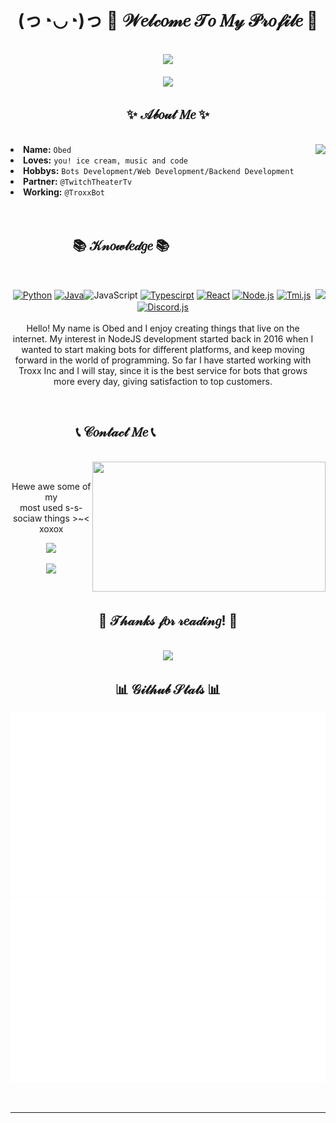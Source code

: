 <body>
<h1 align="center">(っ◔◡◔)っ 💖 𝒲𝑒𝓁𝒸𝑜𝓂𝑒 𝒯𝑜 𝑀𝓎 𝒫𝓇𝑜𝒻𝒾𝓁𝑒 💖</h1>
<br>
<div align="center">
<img src="https://i.imgur.com/Pv8nXhV.gif">
</div>
<br>
<div>
<div align="center">
<img src="https://lanyard.cnrad.dev/api/741818073765511169?theme=dark&borderRadius=0px">
</div>
<h2 align="center"> ✨ 𝒜𝒷𝑜𝓊𝓉 𝑀𝑒 ✨ </h2><br>
<img src="https://i.imgur.com/B2xcm3E.gif" align="right">
<li>
<b>Name:</b> <code>Obed</code></li>
<li>
<b>Loves:</b> <code>you! ice cream, music and code</code>
</li>
<li>
<b>Hobbys:</b> <code>Bots Development/Web Development/Backend Development</code>
</li>
<li>
<b>Partner:</b> <code>@TwitchTheaterTv</code>
</li>
<li>
<b>Working:</b> <code>@TroxxBot</code>
</li>
<br>
</div>
<div>
<br>
<h2 align="left">                    📚 𝒦𝓃𝑜𝓌𝓁𝑒𝒹𝑔𝑒 📚</h2>
<br>
<p>
<img src="https://2dtalk.files.wordpress.com/2020/09/kyaru-1.gif" align="right" height ="250px">
</div>
<div>
<p align="center">
</a><a href="https://www.python.org" target="_blank"><img align="center" alt="Python" height ="42px" src="https://raw.githubusercontent.com/rahul-jha98/github_readme_icons/main/language_and_tools/square/python/python.svg"></a>
<a href="https://www.java.com" target="_blank"><img align="center" alt="Java" height ="42px" src="https://raw.githubusercontent.com/rahul-jha98/github_readme_icons/main/language_and_tools/square/java/java.svg"></a><img align="center" alt="JavaScript" height ="42px"  src="https://raw.githubusercontent.com/rahul-jha98/github_readme_icons/main/language_and_tools/square/javascript/javascript.svg"> </a>
<a href="https://www.typescriptlang.org/" target="_blank"><img align="center" alt="Typescirpt" height ="42px" src="https://raw.githubusercontent.com/rahul-jha98/github_readme_icons/main/language_and_tools/square/typescript/typescript.svg"></a>
<a href="https://reactjs.org/" target="_blank"> <img align="center" alt="React" height ="42px" src="https://raw.githubusercontent.com/rahul-jha98/github_readme_icons/main/language_and_tools/square/react/react.svg"></a>
<a href="https://nodejs.org" target="_blank"><img align="center" alt="Node.js" height ="42px" src="https://raw.githubusercontent.com/rahul-jha98/github_readme_icons/main/language_and_tools/square/node/node.svg"></a>
<a href="https://tmijs.com" target="_blank"><img align="center" alt="Tmi.js" height ="38px" src="https://avatars.githubusercontent.com/u/17866914?s=60&v=4"></a>&nbsp;
<a href="https://discord.js.org/#/" target="_blank"><img align="center" alt="Discord.js" height ="38px" src="https://kp.gallerycdn.vsassets.io/extensions/kp/discord-js-snippets/0.5.5/1607950111561/Microsoft.VisualStudio.Services.Icons.Default?s=60&v=4"></a><br><br>
Hello! My name is Obed and I enjoy creating things that live on the internet. My interest in NodeJS development started back in 2016 when I wanted to start making bots for different platforms, and keep moving forward in the world of programming. So far I have started working with Troxx Inc and I will stay, since it is the best service for bots that grows more every day, giving satisfaction to top customers.
</p>
<br>
<h2 align="left">                           📞 𝒞𝑜𝓃𝓉𝒶𝒸𝓉 𝑀𝑒 📞</h2>
<br>
<img src="https://c.tenor.com/cIwUAVeI88QAAAAC/princess-connect-re-dive-karyl.gif" align="right" width="373.5px" height="208.5px">
<br>
<p align="center">Hewe awe some of my <br>
most used s-s-sociaw things >~< xoxox</p>
<p align="center"><a href="https://twitch.tv/death_abyss" target="_blank"><img src="https://img.shields.io/badge/death_abyss%20-%239146FF.svg?&style=for-the-badge&logo=Twitch&logoColor=white"/></a></p><p align="center"><a href="https://discordapp.com/users/741818073765511169" target="_blank" ><img src="https://img.shields.io/badge/Obed%20-%237289DA.svg?&style=for-the-badge&logo=discord&logoColor=white"/></a></p>
</div>
<br>
<div>
<h2 align="center">🍦 𝒯𝒽𝒶𝓃𝓀𝓈 𝒻𝑜𝓇 𝓇𝑒𝒶𝒹𝒾𝓃𝑔! 🍦</h2>
<br>
<div align="center">
<img src="https://i.imgur.com/ikWzeNQ.gif">
 
<h2 href='https://github.com/rahul-jha98/github-stats-transparent' align="center">📊 𝒢𝒾𝓉𝒽𝓊𝒷 𝒮𝓉𝒶𝓉𝓈 📊</h2>
 
![Stats Overview](https://raw.githubusercontent.com/xXDeathAbyssXx/github-stats-transparent/output/generated/overview.svg)
![Most Used Languages](https://raw.githubusercontent.com/xXDeathAbyssXx/github-stats-transparent/output/generated/languages.svg)

</a>

<br>
</div>
<hr>
</div>
</div>
</body>
